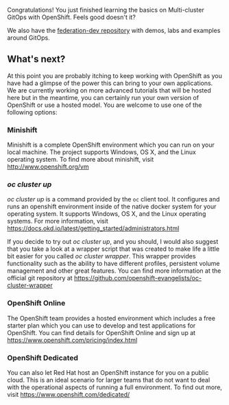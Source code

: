 Congratulations!  You just finished learning the basics on Multi-cluster GitOps with OpenShift. Feels good doesn't it?

We also have the [federation-dev repository](https://github.com/openshift/federation-dev) with demos, labs and examples around GitOps.

## What's next?

At this point you are probably itching to keep working with OpenShift as you have had a glimpse of the power this can bring to your own applications.  We are currently working on more advanced tutorials that will be hosted here but in the meantime, you can certainly run your own version of OpenShift or use a hosted model. You are welcome to use one of the following options:

### Minishift

Minishift is a complete OpenShift environment which you can run on your local machine.  The project supports Windows, OS X, and the Linux operating system.  To find more about minishift, visit http://www.openshift.org/vm

### *oc cluster up*

*oc cluster up* is a command provided by the `oc` client tool.  It configures and runs an openshift environment inside of the native docker system for your operating system.  It supports Windows, OS X, and the Linux operating systems.  For more information, visit https://docs.okd.io/latest/getting_started/administrators.html

If you decide to try out *oc cluster up*, and you should, I would also suggest that you take a look at a wrapper script that was created to make life a little bit easier for you called *oc cluster wrapper*.  This wrapper provides functionality such as the ability to have different profiles, persistent volume management and other great features.  You can find more information at the official git repository at https://github.com/openshift-evangelists/oc-cluster-wrapper

### OpenShift Online

The OpenShift team provides a hosted environment which includes a free starter plan which you can use to develop and test applications for OpenShift. You can find details for OpenShift Online and sign up at https://www.openshift.com/pricing/index.html

### OpenShift Dedicated

You can also let Red Hat host an OpenShift instance for you on a public cloud.  This is an ideal scenario for larger teams that do not want to deal with the operational aspects of running a full environment.  To find out more, visit https://www.openshift.com/dedicated/
